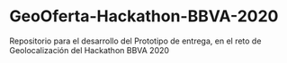 # GeoOferta-Hackathon-BBVA-2020
Repositorio para el desarrollo del Prototipo de entrega, en el reto de Geolocalización del Hackathon BBVA 2020
